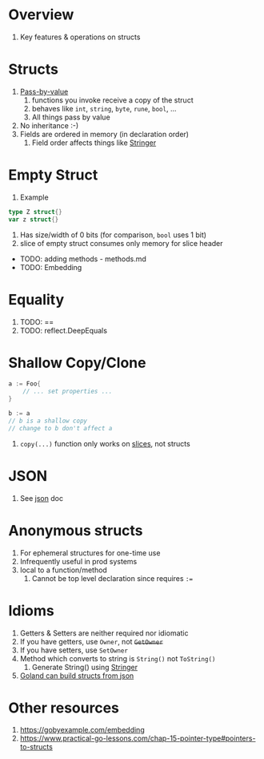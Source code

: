 # Overview
1. Key features & operations on structs


# Structs
1. [Pass-by-value](TODO)
    1. functions you invoke receive a copy of the struct
    1. behaves like `int`, `string`, `byte`, `rune`, `bool`, ...
    1. All things pass by value
1. No inheritance :-)
1. Fields are ordered in memory (in declaration order)
    1. Field order affects things like [Stringer](https://pkg.go.dev/golang.org/x/tools/cmd/stringer)


# Empty Struct
1. Example
```go
type Z struct{}
var z struct{}
```
1. Has size/width of 0 bits (for comparison, `bool` uses 1 bit)
1. slice of empty struct consumes only memory for slice header


- TODO: adding methods - methods.md
- TODO: Embedding

# Equality
1. TODO: ==
1. TODO: reflect.DeepEquals


# Shallow Copy/Clone
```go
a := Foo{
    // ... set properties ...
}

b := a
// b is a shallow copy
// change to b don't affect a
```
1. `copy(...)` function only works on [slices](./collections.slices.md), not structs


# JSON
1. See [json](./json.md) doc


# Anonymous structs
1. For ephemeral structures for one-time use
1. Infrequently useful in prod systems
1. local to a function/method
    1. Cannot be top level declaration since requires `:=`


# Idioms
1. Getters & Setters are neither required nor idiomatic
1. If you have getters, use `Owner`, not ~~`GetOwner`~~
1. If you have setters, use `SetOwner`
1. Method which converts to string is `String()` not `ToString()`
    1. Generate String() using [Stringer](./stringer.md)
1. [Goland can build structs from json](https://www.jetbrains.com/help/go/working-with-json.html)


# Other resources
1. https://gobyexample.com/embedding
1. https://www.practical-go-lessons.com/chap-15-pointer-type#pointers-to-structs
